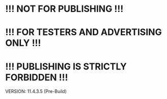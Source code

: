 # !!! NOT FOR PUBLISHING !!!
# !!! FOR TESTERS AND ADVERTISING ONLY !!!
# !!! PUBLISHING IS STRICTLY FORBIDDEN !!!
VERSION: 11.4.3.5 (Pre-Build)
